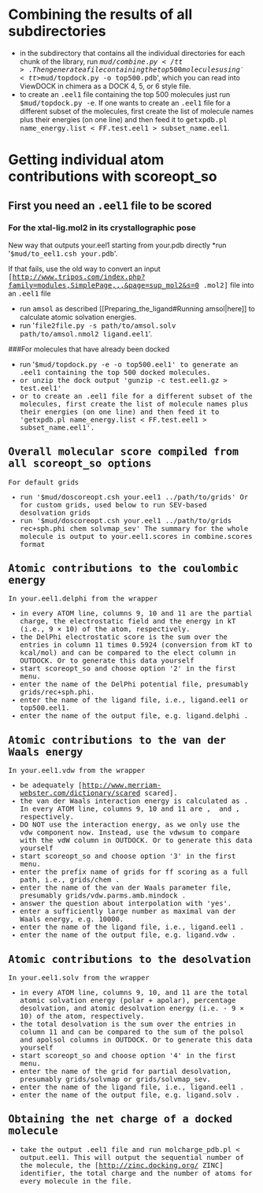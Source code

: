 # Combining the results of all subdirectories
   
* in the subdirectory that contains all the individual directories for each chunk of the library, run <tt>$mud/combine.py</tt>. Then generate a file containing the top 500 molecules using '<tt>$mud/topdock.py -o top500.pdb</tt>', which you can read into ViewDOCK in chimera as a DOCK 4, 5, or 6 style file.
* to create an <tt>.eel1</tt> file containing the top 500 molecules just run <tt>$mud/topdock.py -e</tt>. If one wants to create an <tt>.eel1</tt> file for a different subset of the molecules, first create the list of molecule names plus their energies (on one line) and then feed it to <tt>getxpdb.pl name_energy.list < FF.test.eel1 > subset_name.eel1</tt>.

# Getting individual atom contributions with scoreopt_so

## First you need an <tt>.eel1</tt> file to be scored
### For the xtal-lig.mol2 in its crystallographic pose
New way that outputs your.eel1 starting from your.pdb directly
*run '<tt>$mud/to_eel1.csh your.pdb</tt>'. 

If that fails, use the old way to convert an input <tt>[http://www.tripos.com/index.php?family=modules,SimplePage,,,&page=sup_mol2&s=0 .mol2]</tt> file into an <tt>.eel1</tt> file
* run <tt>amsol</tt>  as described [[Preparing_the_ligand#Running amsol|here]] to calculate atomic solvation energies.
* run '<tt>file2file.py -s path/to/amsol.solv path/to/amsol.nmol2 ligand.eel1</tt>'.

###For molecules that have already been docked

* run '<tt>$mud/topdock.py -e -o top500.eel1' to generate an .eel1 containing the top 500 docked molecules.
* or unzip the dock output '<tt>gunzip -c test.eel1.gz > test.eel1</tt>'
* or to create an <tt>.eel1</tt> file for a different subset of the molecules, first create the list of molecule names plus their energies (on one line) and then feed it to '<tt>getxpdb.pl name_energy.list < FF.test.eel1 > subset_name.eel1</tt>'.

## Overall molecular score compiled from all scoreopt_so options

For default grids
* run <tt>'$mud/doscoreopt.csh your.eel1 ../path/to/grids'</tt>
Or for custom grids, used below to run SEV-based desolvation grids
* run <tt>'$mud/doscoreopt.csh your.eel1 ../path/to/grids rec+sph.phi chem solvmap_sev'</tt> 
The summary for the whole molecule is output to your.eel1.scores in combine.scores format 

## Atomic contributions to the coulombic energy

In your.eel1.delphi from the wrapper 
* in every ATOM line, columns 9, 10 and 11 are the partial charge, the electrostatic field and the energy in kT (i.e., 9 &times; 10) of the atom, respectively.  
* the DelPhi electrostatic score is the sum over the entries in column 11 times 0.5924 (conversion from kT to kcal/mol) and can be compared to the elect column in OUTDOCK.
Or to generate this data yourself
* start <tt>scoreopt_so</tt>  and choose option '2' in the first menu.  
* enter the name of the DelPhi potential file, presumably <tt>grids/rec+sph.phi</tt>.  
* enter the name of the ligand file, i.e., <tt>ligand.eel1</tt> or <tt>top500.eel1</tt>.  
* enter the name of the output file, e.g. <tt>ligand.delphi</tt> .

## Atomic contributions to the van der Waals energy

In your.eel1.vdw from the wrapper  
* be adequately [http://www.merriam-webster.com/dictionary/scared scared].  
* the van der Waals interaction energy is calculated as  <math>{vdW}_{(r)}=\frac{A}{r^{12}}-\frac{B}{r^6}=a-b</math>. In every ATOM line, columns 9, 10 and 11 are <math>a</math>, <math>b</math> and <math>a-b</math>,    respectively.
* DO NOT use the interaction energy, as we only use the vdw component now. Instead, use the vdwsum to compare with the vdW column in OUTDOCK.
Or to generate this data yourself
* start <tt>scoreopt_so</tt>  and choose option '3' in the first menu.  
* enter the prefix name of grids for ff scoring as a full path,    i.e., <tt>grids/chem</tt> .  
* enter the name of the van der Waals parameter file, presumably    <tt>grids/vdw.parms.amb.mindock</tt> .  
* answer the question about interpolation with 'yes'.  
* enter a sufficiently large number as maximal van der Waals    energy, e.g. 10000.  
* enter the name of the ligand file, i.e., <tt>ligand.eel1</tt> .  
* enter the name of the output file, e.g. <tt>ligand.vdw</tt> .  


## Atomic contributions to the desolvation
   
In your.eel1.solv from the wrapper  
* in every ATOM line, columns 9, 10, and 11 are the total atomic solvation energy (polar + apolar), percentage desolvation, and atomic desolvation energy (i.e. - 9 &times; 10) of the atom, respectively.
* the total desolvation is the sum over the entries in column 11 and can be compared to the sum of the polsol and apolsol columns in OUTDOCK.
Or to generate this data yourself
* start <tt>scoreopt_so</tt>  and choose option '4' in the first menu.  
* enter the name of the grid for partial desolvation, presumably <tt>grids/solvmap</tt> or <tt>grids/solvmap_sev</tt>.  
* enter the name of the ligand file, i.e., <tt>ligand.eel1</tt> .  
* enter the name of the output file, e.g. <tt>ligand.solv</tt> .

## Obtaining the net charge of a docked molecule
   
* take the output <tt>.eel1</tt> file and run <tt>molcharge_pdb.pl < output.eel1</tt>. This will output the sequential number of the molecule, the [http://zinc.docking.org/ ZINC] identifier, the total charge and the number of atoms for every molecule in the file.
